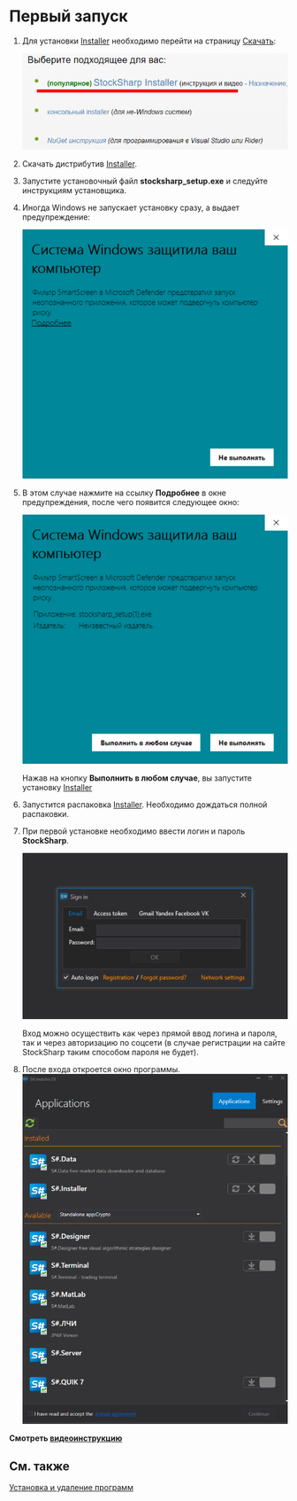 # Первый запуск

1. Для установки [Installer](../installer.md) необходимо перейти на страницу [Скачать](https://stocksharp.ru/products/download/):
   
   ![Installer installation](../../images/installer_installation.png)

2. Скачать дистрибутив [Installer](../installer.md).
3. Запустите установочный файл **stocksharp_setup.exe** и следуйте инструкциям установщика.
4. Иногда Windows не запускает установку сразу, а выдает предупреждение:

   ![Installerzip Properties](../../images/installer_warn_1.png)

5.  В этом случае нажмите на ссылку **Подробнее** в окне предупреждения, после чего появится следующее окно:

    ![Installerzip Properties](../../images/installer_warn_2.png)

    Нажав на кнопку **Выполнить в любом случае**, вы запустите установку [Installer](../installer.md)

6. Запустится распаковка [Installer](../installer.md). Необходимо дождаться полной распаковки.
7.  При первой установке необходимо ввести логин и пароль **StockSharp**.

    ![log In installer](../../images/login_installer.png)

    Вход можно осуществить как через прямой ввод логина и пароля, так и через авторизацию по соцсети (в случае регистрации на сайте StockSharp таким способом пароля не будет).

8. После входа откроется окно программы.![first win installer](../../images/first_win_installer.png)

**Смотреть [видеоинструкцию](videos/setup.md)**

## См. также

[Установка и удаление программ ](install_and_remove_apps.md)
